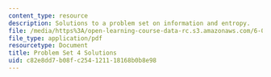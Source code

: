 ```yaml
---
content_type: resource
description: Solutions to a problem set on information and entropy.
file: /media/https%3A/open-learning-course-data-rc.s3.amazonaws.com/6-050j-information-and-entropy-spring-2008/c82e8dd7b08fc254121118168b0b8e98_MIT6_050JS08_ps_04_sol.pdf
file_type: application/pdf
resourcetype: Document
title: Problem Set 4 Solutions
uid: c82e8dd7-b08f-c254-1211-18168b0b8e98
---
```

